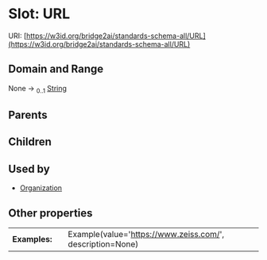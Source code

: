 
# Slot: URL




URI: [https://w3id.org/bridge2ai/standards-schema-all/URL](https://w3id.org/bridge2ai/standards-schema-all/URL)


## Domain and Range

None &#8594;  <sub>0..1</sub> [String](types/String.md)

## Parents


## Children


## Used by

 * [Organization](Organization.md)

## Other properties

|  |  |  |
| --- | --- | --- |
| **Examples:** | | Example(value='https://www.zeiss.com/', description=None) |

